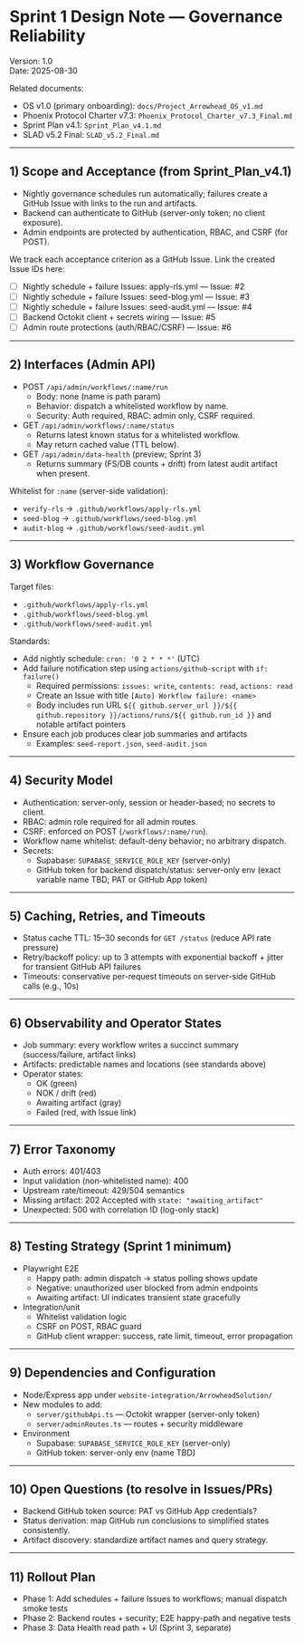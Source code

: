 # Sprint 1 Design Note — Governance Reliability

Version: 1.0  
Date: 2025-08-30

Related documents:
- OS v1.0 (primary onboarding): `docs/Project_Arrowhead_OS_v1.md`
- Phoenix Protocol Charter v7.3: `Phoenix_Protocol_Charter_v7.3_Final.md`
- Sprint Plan v4.1: `Sprint_Plan_v4.1.md`
- SLAD v5.2 Final: `SLAD_v5.2_Final.md`

---

## 1) Scope and Acceptance (from Sprint_Plan_v4.1)
- Nightly governance schedules run automatically; failures create a GitHub Issue with links to the run and artifacts.
- Backend can authenticate to GitHub (server-only token; no client exposure).
- Admin endpoints are protected by authentication, RBAC, and CSRF (for POST).

We track each acceptance criterion as a GitHub Issue. Link the created Issue IDs here:
- [ ] Nightly schedule + failure Issues: apply-rls.yml — Issue: #2
- [ ] Nightly schedule + failure Issues: seed-blog.yml — Issue: #3
- [ ] Nightly schedule + failure Issues: seed-audit.yml — Issue: #4
- [ ] Backend Octokit client + secrets wiring — Issue: #5
- [ ] Admin route protections (auth/RBAC/CSRF) — Issue: #6

---

## 2) Interfaces (Admin API)
- POST `/api/admin/workflows/:name/run`
  - Body: none (name is path param)
  - Behavior: dispatch a whitelisted workflow by name.
  - Security: Auth required, RBAC: admin only, CSRF required.
- GET `/api/admin/workflows/:name/status`
  - Returns latest known status for a whitelisted workflow.
  - May return cached value (TTL below).
- GET `/api/admin/data-health` (preview; Sprint 3)
  - Returns summary (FS/DB counts + drift) from latest audit artifact when present.

Whitelist for `:name` (server-side validation):
- `verify-rls` → `.github/workflows/apply-rls.yml`
- `seed-blog` → `.github/workflows/seed-blog.yml`
- `audit-blog` → `.github/workflows/seed-audit.yml`

---

## 3) Workflow Governance
Target files:
- `.github/workflows/apply-rls.yml`
- `.github/workflows/seed-blog.yml`
- `.github/workflows/seed-audit.yml`

Standards:
- Add nightly schedule: `cron: '0 2 * * *'` (UTC)
- Add failure notification step using `actions/github-script` with `if: failure()`
  - Required permissions: `issues: write`, `contents: read`, `actions: read`
  - Create an Issue with title `[Auto] Workflow failure: <name>`
  - Body includes run URL `${{ github.server_url }}/${{ github.repository }}/actions/runs/${{ github.run_id }}` and notable artifact pointers
- Ensure each job produces clear job summaries and artifacts
  - Examples: `seed-report.json`, `seed-audit.json`

---

## 4) Security Model
- Authentication: server-only, session or header-based; no secrets to client.
- RBAC: admin role required for all admin routes.
- CSRF: enforced on POST (`/workflows/:name/run`).
- Workflow name whitelist: default-deny behavior; no arbitrary dispatch.
- Secrets:
  - Supabase: `SUPABASE_SERVICE_ROLE_KEY` (server-only)
  - GitHub token for backend dispatch/status: server-only env (exact variable name TBD; PAT or GitHub App token)

---

## 5) Caching, Retries, and Timeouts
- Status cache TTL: 15–30 seconds for `GET /status` (reduce API rate pressure)
- Retry/backoff policy: up to 3 attempts with exponential backoff + jitter for transient GitHub API failures
- Timeouts: conservative per-request timeouts on server-side GitHub calls (e.g., 10s)

---

## 6) Observability and Operator States
- Job summary: every workflow writes a succinct summary (success/failure, artifact links)
- Artifacts: predictable names and locations (see standards above)
- Operator states:
  - OK (green)
  - NOK / drift (red)
  - Awaiting artifact (gray)
  - Failed (red, with Issue link)

---

## 7) Error Taxonomy
- Auth errors: 401/403
- Input validation (non-whitelisted name): 400
- Upstream rate/timeout: 429/504 semantics
- Missing artifact: 202 Accepted with `state: "awaiting_artifact"`
- Unexpected: 500 with correlation ID (log-only stack)

---

## 8) Testing Strategy (Sprint 1 minimum)
- Playwright E2E
  - Happy path: admin dispatch → status polling shows update
  - Negative: unauthorized user blocked from admin endpoints
  - Awaiting artifact: UI indicates transient state gracefully
- Integration/unit
  - Whitelist validation logic
  - CSRF on POST, RBAC guard
  - GitHub client wrapper: success, rate limit, timeout, error propagation

---

## 9) Dependencies and Configuration
- Node/Express app under `website-integration/ArrowheadSolution/`
- New modules to add:
  - `server/githubApi.ts` — Octokit wrapper (server-only token)
  - `server/adminRoutes.ts` — routes + security middleware
- Environment
  - Supabase: `SUPABASE_SERVICE_ROLE_KEY` (server-only)
  - GitHub token: server-only env (name TBD)

---

## 10) Open Questions (to resolve in Issues/PRs)
- Backend GitHub token source: PAT vs GitHub App credentials?
- Status derivation: map GitHub run conclusions to simplified states consistently.
- Artifact discovery: standardize artifact names and query strategy.

---

## 11) Rollout Plan
- Phase 1: Add schedules + failure Issues to workflows; manual dispatch smoke tests
- Phase 2: Backend routes + security; E2E happy-path and negative tests
- Phase 3: Data Health read path + UI (Sprint 3, separate)
